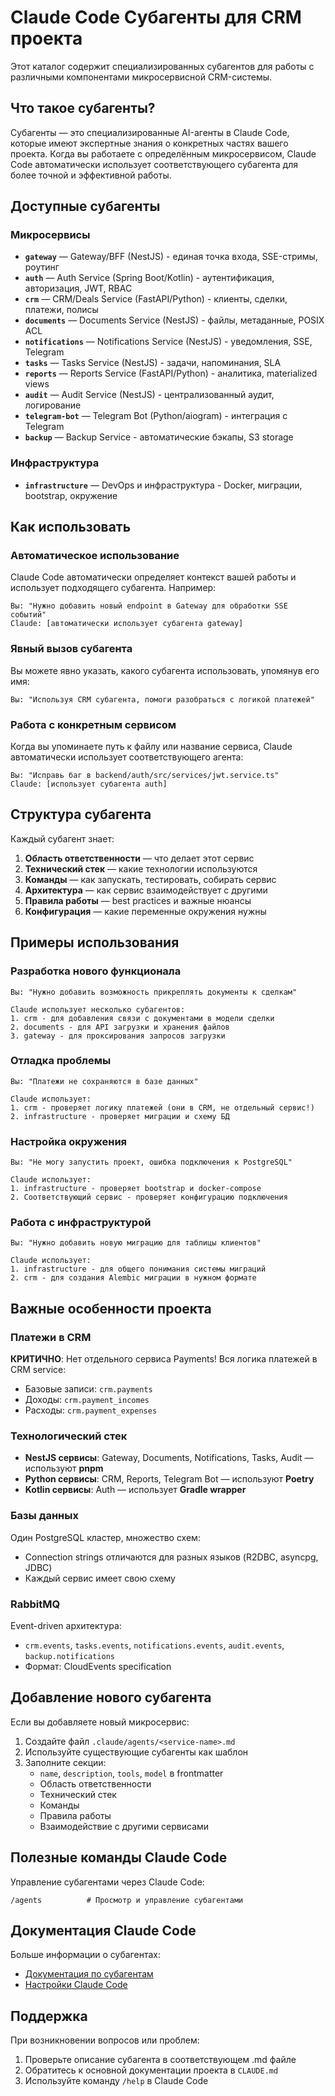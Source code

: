 # Claude Code Субагенты для CRM проекта

Этот каталог содержит специализированных субагентов для работы с различными компонентами микросервисной CRM-системы.

## Что такое субагенты?

Субагенты — это специализированные AI-агенты в Claude Code, которые имеют экспертные знания о конкретных частях вашего проекта. Когда вы работаете с определённым микросервисом, Claude Code автоматически использует соответствующего субагента для более точной и эффективной работы.

## Доступные субагенты

### Микросервисы

- **`gateway`** — Gateway/BFF (NestJS) - единая точка входа, SSE-стримы, роутинг
- **`auth`** — Auth Service (Spring Boot/Kotlin) - аутентификация, авторизация, JWT, RBAC
- **`crm`** — CRM/Deals Service (FastAPI/Python) - клиенты, сделки, платежи, полисы
- **`documents`** — Documents Service (NestJS) - файлы, метаданные, POSIX ACL
- **`notifications`** — Notifications Service (NestJS) - уведомления, SSE, Telegram
- **`tasks`** — Tasks Service (NestJS) - задачи, напоминания, SLA
- **`reports`** — Reports Service (FastAPI/Python) - аналитика, materialized views
- **`audit`** — Audit Service (NestJS) - централизованный аудит, логирование
- **`telegram-bot`** — Telegram Bot (Python/aiogram) - интеграция с Telegram
- **`backup`** — Backup Service - автоматические бэкапы, S3 storage

### Инфраструктура

- **`infrastructure`** — DevOps и инфраструктура - Docker, миграции, bootstrap, окружение

## Как использовать

### Автоматическое использование

Claude Code автоматически определяет контекст вашей работы и использует подходящего субагента. Например:

```
Вы: "Нужно добавить новый endpoint в Gateway для обработки SSE событий"
Claude: [автоматически использует субагента gateway]
```

### Явный вызов субагента

Вы можете явно указать, какого субагента использовать, упомянув его имя:

```
Вы: "Используя CRM субагента, помоги разобраться с логикой платежей"
```

### Работа с конкретным сервисом

Когда вы упоминаете путь к файлу или название сервиса, Claude автоматически использует соответствующего агента:

```
Вы: "Исправь баг в backend/auth/src/services/jwt.service.ts"
Claude: [использует субагента auth]
```

## Структура субагента

Каждый субагент знает:

1. **Область ответственности** — что делает этот сервис
2. **Технический стек** — какие технологии используются
3. **Команды** — как запускать, тестировать, собирать сервис
4. **Архитектура** — как сервис взаимодействует с другими
5. **Правила работы** — best practices и важные нюансы
6. **Конфигурация** — какие переменные окружения нужны

## Примеры использования

### Разработка нового функционала

```
Вы: "Нужно добавить возможность прикреплять документы к сделкам"

Claude использует несколько субагентов:
1. crm - для добавления связи с документами в модели сделки
2. documents - для API загрузки и хранения файлов
3. gateway - для проксирования запросов загрузки
```

### Отладка проблемы

```
Вы: "Платежи не сохраняются в базе данных"

Claude использует:
1. crm - проверяет логику платежей (они в CRM, не отдельный сервис!)
2. infrastructure - проверяет миграции и схему БД
```

### Настройка окружения

```
Вы: "Не могу запустить проект, ошибка подключения к PostgreSQL"

Claude использует:
1. infrastructure - проверяет bootstrap и docker-compose
2. Соответствующий сервис - проверяет конфигурацию подключения
```

### Работа с инфраструктурой

```
Вы: "Нужно добавить новую миграцию для таблицы клиентов"

Claude использует:
1. infrastructure - для общего понимания системы миграций
2. crm - для создания Alembic миграции в нужном формате
```

## Важные особенности проекта

### Платежи в CRM
**КРИТИЧНО**: Нет отдельного сервиса Payments! Вся логика платежей в CRM service:
- Базовые записи: `crm.payments`
- Доходы: `crm.payment_incomes`
- Расходы: `crm.payment_expenses`

### Технологический стек
- **NestJS сервисы**: Gateway, Documents, Notifications, Tasks, Audit — используют **pnpm**
- **Python сервисы**: CRM, Reports, Telegram Bot — используют **Poetry**
- **Kotlin сервисы**: Auth — использует **Gradle wrapper**

### Базы данных
Один PostgreSQL кластер, множество схем:
- Connection strings отличаются для разных языков (R2DBC, asyncpg, JDBC)
- Каждый сервис имеет свою схему

### RabbitMQ
Event-driven архитектура:
- `crm.events`, `tasks.events`, `notifications.events`, `audit.events`, `backup.notifications`
- Формат: CloudEvents specification

## Добавление нового субагента

Если вы добавляете новый микросервис:

1. Создайте файл `.claude/agents/<service-name>.md`
2. Используйте существующие субагенты как шаблон
3. Заполните секции:
   - `name`, `description`, `tools`, `model` в frontmatter
   - Область ответственности
   - Технический стек
   - Команды
   - Правила работы
   - Взаимодействие с другими сервисами

## Полезные команды Claude Code

Управление субагентами через Claude Code:

```
/agents          # Просмотр и управление субагентами
```

## Документация Claude Code

Больше информации о субагентах:
- [Документация по субагентам](https://docs.claude.com/en/docs/claude-code/sub-agents.md)
- [Настройки Claude Code](https://docs.claude.com/en/docs/claude-code/settings.md)

## Поддержка

При возникновении вопросов или проблем:
1. Проверьте описание субагента в соответствующем .md файле
2. Обратитесь к основной документации проекта в `CLAUDE.md`
3. Используйте команду `/help` в Claude Code
